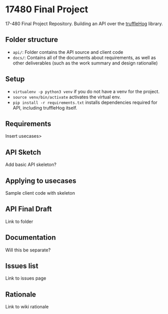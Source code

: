 # 17480 Final Project
  17-480 Final Project Repository. Building an API over the [truffleHog](https://github.com/dxa4481/truffleHog/) library.

## Folder structure

- `api/`: Folder contains the API source and client code
- `docs/`: Contains all of the documents about requirements, as well as other deliverables (such as the work
           summary and design rationalle)

## Setup
* `virtualenv -p python3 venv` if you do not have a venv for the project.
* `source venv/bin/activate` activates the virtual env.
* `pip install -r requirements.txt` installs dependencies required for API, including truffleHog itself.

## Requirements
Insert usecases>

## API Sketch
Add basic API skeleton?

## Applying to usecases
Sample client code with skeleton

## API Final Draft
Link to folder

## Documentation
Will this be separate?

## Issues list
Link to issues page

## Rationale

Link to wiki rationale
